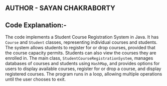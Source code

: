 ## AUTHOR - SAYAN CHAKRABORTY

## Code Explanation:-
The code implements a Student Course Registration System in Java. It has `Course` and `Student` classes, representing individual courses and students. The system allows students to register for or drop courses, provided that the course capacity permits. Students can also view the courses they are enrolled in. The main class, `StudentCourseRegistrationSystem`, manages databases of courses and students using `HashMap`, and provides options for users to display available courses, register for or drop a course, and display registered courses. The program runs in a loop, allowing multiple operations until the user chooses to exit.
